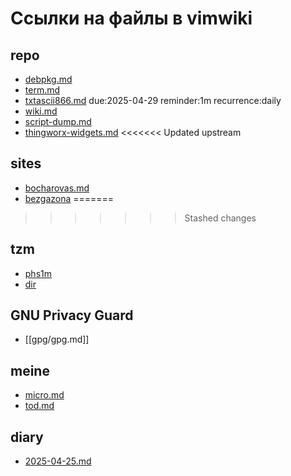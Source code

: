 # Ссылки на файлы в vimwiki

## repo
- [debpkg.md](./repo/debpkg.md)
- [term.md](./repo/term.md)
- [txtascii866.md](./repo/txtascii866.md) due:2025-04-29 reminder:1m recurrence:daily
- [wiki.md](./repo/wiki.md) 
- [script-dump.md](./repo/script-dump.md)
- [thingworx-widgets.md](./repo/thingworx-widgets.md)
<<<<<<< Updated upstream

## sites
- [bocharovas.md](./sites/bocharovas.md) 
- [bezgazona](./sites/bezgazona.md) 
=======
>>>>>>> Stashed changes

## tzm
- [phs1m](./tzm/phs1m.md)
- [dir](./tzm/dir.md)

## GNU Privacy Guard
- [[gpg/gpg.md]]

## meine
- [micro.md](./meine/micro.md)
- [tod.md](./meine/tod.md)

## diary
- [2025-04-25.md](./diary/2025-04-25.md)
